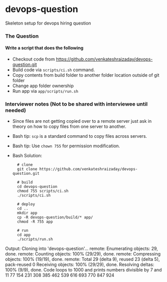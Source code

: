 # devops-question
Skeleton setup for devops hiring question

### The Question
#### Write a script that does the following
* Checkout code from https://github.com/venkateshraizaday/devops-question.git
* Build code via `scripts/ci.sh` command.
* Copy contents from build folder to another folder location outside of git folder
* Change app folder ownership
* Run app via `app/scripts/run.sh`

### Interviewer notes (Not to be shared with interviewee until needed)
* Since files are not getting copied over to a remote server just ask in theory on how to copy files from one server to another.
* Bash tip: `scp` is a standard command to copy files across servers.
* Bash tip: Use `chown 755` for permission modification.
* Bash Solution:
        
        
        # clone
        git clone https://github.com/venkateshraizaday/devops-question.git

        # build
        cd devops-question
        chmod 755 scripts/ci.sh
        ./scripts/ci.sh

        # deploy
        cd ..
        mkdir app
        cp -R devops-question/build/* app/
        chmod -R 755 app

        # run
        cd app
        ./scripts/run.sh
        
Output:
        Cloning into 'devops-question'...
        remote: Enumerating objects: 29, done.
        remote: Counting objects: 100% (29/29), done.
        remote: Compressing objects: 100% (19/19), done.
        remote: Total 29 (delta 9), reused 23 (delta 5), pack-reused 0
        Receiving objects: 100% (29/29), done.
        Resolving deltas: 100% (9/9), done.
        Code loops to 1000 and prints numbers divisible by 7 and 11
        77
        154
        231
        308
        385
        462
        539
        616
        693
        770
        847
        924
